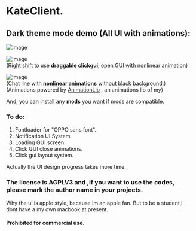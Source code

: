   # KateClient.
## Dark theme mode demo  (All UI with animations):       
![image](https://user-images.githubusercontent.com/47351250/161268871-2dea5bf0-0008-4575-a8c9-0e26c3e9278b.png)     

![image](https://user-images.githubusercontent.com/47351250/161268791-192dd853-8a91-4ac1-9283-77500a2c7557.png)     
(Right shift to use **draggable clickgui**, open GUI with nonlinear animation)  

![image](https://user-images.githubusercontent.com/47351250/161269637-dbf0bd98-bb49-418b-8e1a-fc16ed9a6b3f.png)     
(Chat line with **nonlinear animations** without black background.)   
(Animations powered by [AnimationLib](https://github.com/itscola/AnimationLib]) , an animations lib of my)

And, you can install any **mods** you want if mods are compatible.

### To do:
1. Fontloader for "OPPO sans font".    
2. Notification UI System.   
3. Loading GUI screen.   
4. Click GUI close animations.
5. Click gui layout system.

Actually the UI design progress takes more time.

### The license is AGPLV3 and ,if you want to use the codes, please mark the author name in your projects.
Why the ui is apple style, because Im an apple fan.   But to be a student,I dont have a my own macbook at present.       

#### Prohibited for commercial use.
